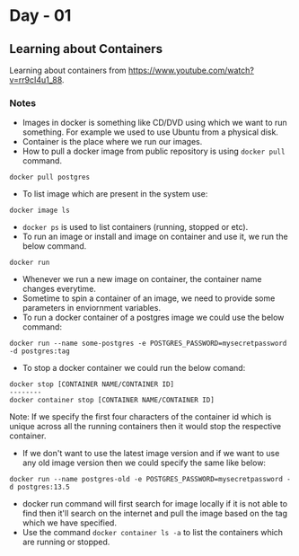 # Day - 01

## Learning about Containers
Learning about containers from https://www.youtube.com/watch?v=rr9cI4u1_88.

### Notes
- Images in docker is something like CD/DVD using which we want to run something. For example we used to use Ubuntu from a physical disk.
- Container is the place where we run our images.
- How to pull a docker image from public repository is using ``docker pull`` command.
```
docker pull postgres
```
- To list image which are present in the system use:
```
docker image ls
```
- ```docker ps``` is used to list containers (running, stopped or etc).
- To run an image or install and image on container and use it, we run the below command.
```
docker run
```
- Whenever we run a new image on container, the container name changes everytime.
- Sometime to spin a container of an image, we need to provide some parameters in enviornment variables.
- To run a docker container of a postgres image we could use the below command:
```
docker run --name some-postgres -e POSTGRES_PASSWORD=mysecretpassword -d postgres:tag
```
- To stop a docker container we could run the below comand:
```
docker stop [CONTAINER NAME/CONTAINER ID]
--------
docker container stop [CONTAINER NAME/CONTAINER ID]
```
Note: If we specify the first four characters of the container id which is unique across all the running containers then it would stop the respective container.
- If we don't want to use the latest image version and if we want to use any old image version then we could specify the same like below:
```
docker run --name postgres-old -e POSTGRES_PASSWORD=mysecretpassword -d postgres:13.5
```
- docker run command will first search for image locally if it is not able to find then it'll search on the internet and pull the image based on the tag which we have specified.
- Use the command ```docker container ls -a``` to list the containers which are running or stopped.
